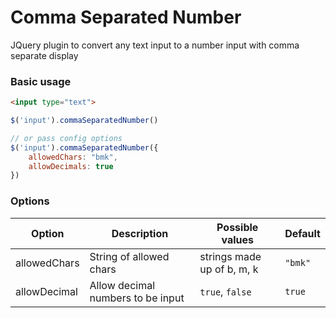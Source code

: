 # Comma Separated Number
JQuery plugin to convert any text input to a number input with comma separate display

### Basic usage
```html
<input type="text">
```
```javascript
$('input').commaSeparatedNumber()

// or pass config options
$('input').commaSeparatedNumber({
	allowedChars: "bmk",
	allowDecimals: true
})
```
### Options

|Option|Description|Possible values|Default|                   
|------|-----------|---------------|-------|                    
|allowedChars| String of allowed chars| strings made up of b, m, k| `"bmk"`|              
|allowDecimal| Allow decimal numbers to be input| `true`, `false`| `true`|          
